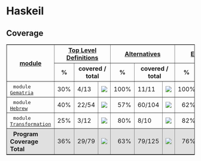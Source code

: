 # Haskeil
## Coverage
<html><head><meta http-equiv="Content-Type" content="text/html; charset=UTF-8">
</head><body><table class="dashboard" width="100%" border=1>
<tr><th rowspan=2><a href="https://htmlpreview.github.io/?https://github.com/dvulakh/haskeil/blob/main/coverage/hpc_index.html">module</a></th><th colspan=3><a href="https://htmlpreview.github.io/?https://github.com/dvulakh/haskeil/blob/main/coverage/hpc_index_fun.html">Top Level Definitions</a></th><th colspan=3><a href="https://htmlpreview.github.io/?https://github.com/dvulakh/haskeil/blob/main/coverage/hpc_index_alt.html">Alternatives</a></th><th colspan=3><a href="https://htmlpreview.github.io/?https://github.com/dvulakh/haskeil/blob/main/coverage/hpc_index_exp.html">Expressions</a></th></tr><tr><th>%</th><th colspan=2>covered / total</th><th>%</th><th colspan=2>covered / total</th><th>%</th><th colspan=2>covered / total</th></tr><tr>
<td>&nbsp;&nbsp;<tt>module <a href="https://htmlpreview.github.io/?https://github.com/dvulakh/haskeil/blob/main/coverage/Gematria.hs.html">Gematria</a></tt></td>
<td align="right">30%</td><td>4/13</td><td width=100><img src="https://progress-bar.dev/30"></td><td align="right">100%</td><td>11/11</td><td width=100><img src="https://progress-bar.dev/100"></td><td align="right">100%</td><td>94/94</td><td width=100><img src="https://progress-bar.dev/100"></td></tr>
<tr>
<td>&nbsp;&nbsp;<tt>module <a href="https://htmlpreview.github.io/?https://github.com/dvulakh/haskeil/blob/main/coverage/Hebrew.hs.html">Hebrew</a></tt></td>
<td align="right">40%</td><td>22/54</td><td width=100><img src="https://progress-bar.dev/40"></td><td align="right">57%</td><td>60/104</td><td width=100><img src="https://progress-bar.dev/57"></td><td align="right">62%</td><td>139/221</td><td width=100><img src="https://progress-bar.dev/62"></td></tr>
<tr>
<td>&nbsp;&nbsp;<tt>module <a href="https://htmlpreview.github.io/?https://github.com/dvulakh/haskeil/blob/main/coverage/Transformation.hs.html">Transformation</a></tt></td>
<td align="right">25%</td><td>3/12</td><td width=100><img src="https://progress-bar.dev/25"></td><td align="right">80%</td><td>8/10</td><td width=100><img src="https://progress-bar.dev/80"></td><td align="right">82%</td><td>86/104</td><td width=100><img src="https://progress-bar.dev/82"></td></tr>
<tr></tr><tr style="background: #e0e0e0">
<th align=left>&nbsp;&nbsp;Program Coverage Total</tt></th>
<td align="right">36%</td><td>29/79</td><td width=100><img src="https://progress-bar.dev/36"></td><td align="right">63%</td><td>79/125</td><td width=100><img src="https://progress-bar.dev/63"></td><td align="right">76%</td><td>319/419</td><td width=100><img src="https://progress-bar.dev/76"></td></tr>
</table></body></html>
